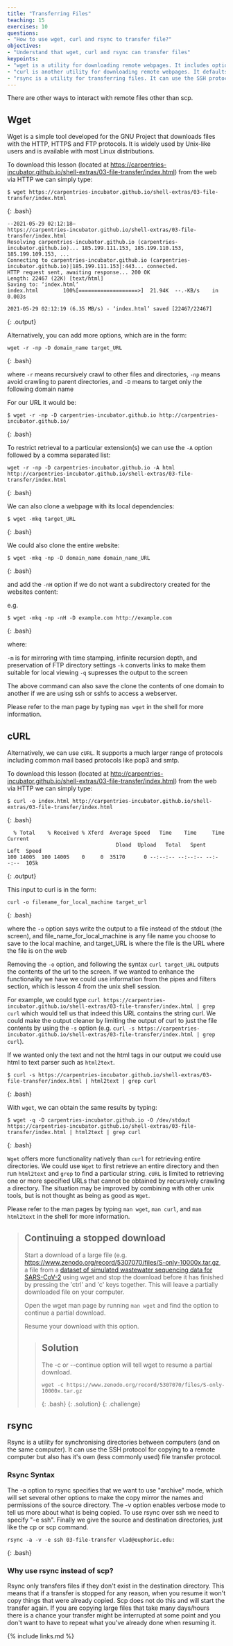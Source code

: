 ```yaml
---
title: "Transferring Files"
teaching: 15
exercises: 10
questions:
- "How to use wget, curl and rsync to transfer file?"
objectives:
- "Understand that wget, curl and rsync can transfer files"
keypoints:
- "wget is a utility for downloading remote webpages. It includes options to mirror an entire site."
- "curl is another utility for downloading remote webpages. It defaults to outputting the result on screen, this can be piped to other programs."
- "rsync is a utility for transferring files. It can use the SSH protocol and is useful for mirroring complicated directory structures from one computer to another."
---
```


There are other ways to interact with remote files other than scp.

## Wget

Wget is a simple tool developed for the GNU Project that downloads files with the HTTP, HTTPS and FTP protocols. It is widely used by Unix-like users and is available with most Linux distributions.

To download this lesson (located at https://carpentries-incubator.github.io/shell-extras/03-file-transfer/index.html) from the web via HTTP we can simply type:

~~~
$ wget https://carpentries-incubator.github.io/shell-extras/03-file-transfer/index.html
~~~
{: .bash}

~~~
--2021-05-29 02:12:18—  
https://carpentries-incubator.github.io/shell-extras/03-file-transfer/index.html
Resolving carpentries-incubator.github.io (carpentries-incubator.github.io)... 185.199.111.153, 185.199.110.153, 185.199.109.153, ...
Connecting to carpentries-incubator.github.io (carpentries-incubator.github.io)|185.199.111.153|:443... connected.
HTTP request sent, awaiting response... 200 OK
Length: 22467 (22K) [text/html]
Saving to: ‘index.html’
index.html        100%[===================>]  21.94K  --.-KB/s    in 0.003s  

2021-05-29 02:12:19 (6.35 MB/s) - ‘index.html’ saved [22467/22467]
~~~
{: .output}

Alternatively, you can add more options, which are in the form:

~~~
wget -r -np -D domain_name target_URL
~~~
{: .bash}

where `-r` means recursively crawl to other files and directories, `-np` means avoid crawling to parent directories, and `-D` means to target only the following domain name

For our URL it would be:

~~~
$ wget -r -np -D carpentries-incubator.github.io http://carpentries-incubator.github.io/
~~~
{: .bash}

To restrict retrieval to a particular extension(s)
we can use the `-A` option followed by a comma separated list:

~~~
wget -r -np -D carpentries-incubator.github.io -A html http://carpentries-incubator.github.io/shell-extras/03-file-transfer/index.html
~~~
{: .bash}

We can also clone a webpage with its local dependencies:

~~~
$ wget -mkq target_URL
~~~
{: .bash}

We could also clone the entire website:

~~~
$ wget -mkq -np -D domain_name domain_name_URL
~~~
{: .bash}

and add the `-nH` option if we do not want a subdirectory created for the websites content:

e.g.

~~~
$ wget -mkq -np -nH -D example.com http://example.com
~~~
{: .bash}

where:

`-m` is for mirroring with time stamping, infinite recursion depth, and preservation of FTP directory settings
`-k` converts links to make them suitable for local viewing 
`-q` supresses the output to the screen

The above command can also save the clone the contents of one domain to another
if we are using ssh or sshfs to access a webserver. 
 
Please refer to the man page by typing `man wget` in the shell for more information.
  
## cURL

Alternatively, we can use `cURL`.
It supports a much larger range of protocols including common mail based protocols like pop3 and smtp. 

To download this lesson (located at http://carpentries-incubator.github.io/shell-extras/03-file-transfer/index.html)
from the web via HTTP we can simply type:

~~~
$ curl -o index.html http://carpentries-incubator.github.io/shell-extras/03-file-transfer/index.html
~~~
{: .bash}

~~~
  % Total    % Received % Xferd  Average Speed   Time    Time     Time  Current
                                   Dload  Upload   Total   Spent    Left  Speed
100 14005  100 14005    0     0  35170      0 --:--:-- --:--:-- --:--:--  105k
~~~
{: .output}

This input to curl is in the form:

~~~
curl -o filename_for_local_machine target_url
~~~
{: .bash}

where the `-o` option says write the output to a file instead of the stdout (the screen),
and file_name_for_local_machine is any file name you choose to save to the local machine,
and target_URL is where the file is the URL where the file is on the web

Removing the `-o` option, and following the syntax `curl target_URL`
outputs the contents of the url to the screen.
If we wanted to enhance the functionality we have we could use information from the pipes and filters section,
which is lesson 4 from the unix shell session.

For example, we could type
`curl https://carpentries-incubator.github.io/shell-extras/03-file-transfer/index.html | grep curl`
which would tell us that indeed this URL contains the string curl.
We could make the output cleaner by limiting the output of curl to just the file contents by using the `-s` option
(e.g. `curl -s https://carpentries-incubator.github.io/shell-extras/03-file-transfer/index.html | grep curl`). 

If we wanted only the text and not the html tags in our output we could use html to text parser such as `html2text`.

~~~
$ curl -s https://carpentries-incubator.github.io/shell-extras/03-file-transfer/index.html | html2text | grep curl
~~~
{: .bash}

With `wget`, we can obtain the same results by typing:

~~~
$ wget -q -D carpentries-incubator.github.io -O /dev/stdout https://carpentries-incubator.github.io/shell-extras/03-file-transfer/index.html | html2text | grep curl
~~~
{: .bash}

`Wget` offers more functionality natively than `curl` for retrieving entire directories.
We could use `Wget` to first retrieve an entire directory and then run `html2text` and `grep`
to find a particular string.
`cURL` is limited to retrieving one or more specified URLs that cannot be obtained by recursively crawling a directory.
The situation may be improved by combining with other unix tools, but is not thought as being as good as `Wget`.

Please refer to the man pages by typing `man wget`, `man curl`, and `man html2text` in the shell for more information. 

> ## Continuing a stopped download
> Start a download of a large file (e.g. https://www.zenodo.org/record/5307070/files/S-only-10000x.tar.gz, a file from a [dataset of simulated wastewater sequencing data for SARS-CoV-2](sars-cov2-wastewater) using wget and stop the download before it has finished by pressing the 'ctrl' and 'c' keys together. This will leave a partially downloaded file on your computer. 
>
> Open the wget man page by running `man wget` and find the option to continue a partial download. 
>
> Resume your download with this option.
>
> > ## Solution
> >The -c or --continue option will tell wget to resume a partial download.
> > ~~~
> > wget -c https://www.zenodo.org/record/5307070/files/S-only-10000x.tar.gz
> > ~~~
> > {: .bash}
> {: .solution}
{: .challenge}

## rsync

Rsync is a utility for synchronising directories between computers (and on the same computer). It can use the SSH protocol for copying to a remote computer but also has it's own (less commonly used) file transfer protocol. 

### Rsync Syntax
The -a option to rsync specifies that we want to use "archive" mode, which will set several other options to make the copy mirror the names and permissions of the source directory. The -v option enables verbose mode to tell us more about what is being copied. To use rsync over ssh we need to specify "-e ssh". Finally we give the source and destination directories, just like the cp or scp command. 

~~~
rsync -a -v -e ssh 03-file-transfer vlad@euphoric.edu:
~~~
{: .bash}

### Why use rsync instead of scp?
Rsync only transfers files if they don't exist in the destination directory. This means that if a transfer is stopped for any reason, when you resume it won't copy things that were already copied. Scp does not do this and will start the transfer again. If you are copying large files that take many days/hours there is a chance your transfer might be interrupted at some point and you don't want to have to repeat what you've already done when resuming it.

{% include links.md %}
